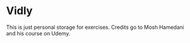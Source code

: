 # Vidly
This is just personal storage for exercises. Credits go to Mosh Hamedani and his course on Udemy.
